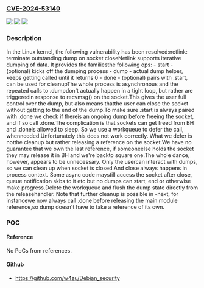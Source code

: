 ### [CVE-2024-53140](https://cve.mitre.org/cgi-bin/cvename.cgi?name=CVE-2024-53140)
![](https://img.shields.io/static/v1?label=Product&message=Linux&color=blue)
![](https://img.shields.io/static/v1?label=Version&message=ed5d7788a934%3C%20114a61d8d94a%20&color=brighgreen)
![](https://img.shields.io/static/v1?label=Vulnerability&message=n%2Fa&color=brighgreen)

### Description

In the Linux kernel, the following vulnerability has been resolved:netlink: terminate outstanding dump on socket closeNetlink supports iterative dumping of data. It provides the familiesthe following ops: - start - (optional) kicks off the dumping process - dump  - actual dump helper, keeps getting called until it returns 0 - done  - (optional) pairs with .start, can be used for cleanupThe whole process is asynchronous and the repeated calls to .dumpdon't actually happen in a tight loop, but rather are triggeredin response to recvmsg() on the socket.This gives the user full control over the dump, but also means thatthe user can close the socket without getting to the end of the dump.To make sure .start is always paired with .done we check if thereis an ongoing dump before freeing the socket, and if so call .done.The complication is that sockets can get freed from BH and .doneis allowed to sleep. So we use a workqueue to defer the call, whenneeded.Unfortunately this does not work correctly. What we defer is notthe cleanup but rather releasing a reference on the socket.We have no guarantee that we own the last reference, if someoneelse holds the socket they may release it in BH and we're backto square one.The whole dance, however, appears to be unnecessary. Only the usercan interact with dumps, so we can clean up when socket is closed.And close always happens in process context. Some async code maystill access the socket after close, queue notification skbs to it etc.but no dumps can start, end or otherwise make progress.Delete the workqueue and flush the dump state directly from the releasehandler. Note that further cleanup is possible in -next, for instancewe now always call .done before releasing the main module reference,so dump doesn't have to take a reference of its own.

### POC

#### Reference
No PoCs from references.

#### Github
- https://github.com/w4zu/Debian_security


